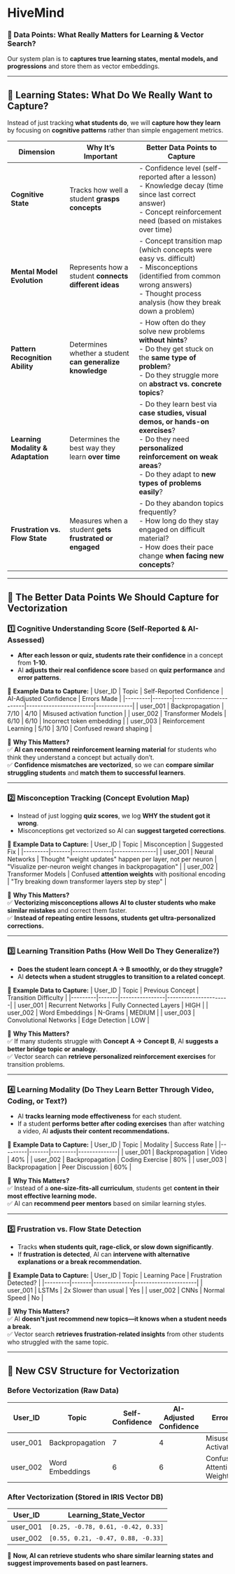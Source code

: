 # HiveMind
### **🚀 Data Points: What Really Matters for Learning & Vector Search?**
Our system plan is to **captures true learning states, mental models, and progressions** and store them as vector embeddings.

---

## **📌 Learning States: What Do We Really Want to Capture?**
Instead of just tracking **what students do**, we will **capture how they learn** by focusing on **cognitive patterns** rather than simple engagement metrics.

| **Dimension** | **Why It’s Important** | **Better Data Points to Capture** |
|--------------|-----------------------|--------------------------------|
| **Cognitive State** | Tracks how well a student **grasps concepts** | - Confidence level (self-reported after a lesson) <br> - Knowledge decay (time since last correct answer) <br> - Concept reinforcement need (based on mistakes over time) |
| **Mental Model Evolution** | Represents how a student **connects different ideas** | - Concept transition map (which concepts were easy vs. difficult) <br> - Misconceptions (identified from common wrong answers) <br> - Thought process analysis (how they break down a problem) |
| **Pattern Recognition Ability** | Determines whether a student **can generalize knowledge** | - How often do they solve new problems **without hints**? <br> - Do they get stuck on the **same type of problem**? <br> - Do they struggle more on **abstract vs. concrete topics**? |
| **Learning Modality & Adaptation** | Determines the best way they learn **over time** | - Do they learn best via **case studies, visual demos, or hands-on exercises**? <br> - Do they need **personalized reinforcement on weak areas**? <br> - Do they adapt to **new types of problems easily**? |
| **Frustration vs. Flow State** | Measures when a student **gets frustrated or engaged** | - Do they abandon topics frequently? <br> - How long do they stay engaged on difficult material? <br> - How does their pace change **when facing new concepts**? |

---

## **📌 The Better Data Points We Should Capture for Vectorization**
### **1️⃣ Cognitive Understanding Score (Self-Reported & AI-Assessed)**
- **After each lesson or quiz, students rate their confidence** in a concept from **1-10**.
- AI **adjusts their real confidence score** based on **quiz performance** and **error patterns**.

📌 **Example Data to Capture:**
| User_ID | Topic | Self-Reported Confidence | AI-Adjusted Confidence | Errors Made |
|---------|-------|-------------------------|------------------------|-------------|
| user_001 | Backpropagation | 7/10 | 4/10 | Misused activation function |
| user_002 | Transformer Models | 6/10 | 6/10 | Incorrect token embedding |
| user_003 | Reinforcement Learning | 5/10 | 3/10 | Confused reward shaping |

🔹 **Why This Matters?**  
✅ **AI can recommend reinforcement learning material** for students who think they understand a concept but actually don’t.  
✅ **Confidence mismatches are vectorized**, so we can **compare similar struggling students** and **match them to successful learners**.

---

### **2️⃣ Misconception Tracking (Concept Evolution Map)**
- Instead of just logging **quiz scores**, we log **WHY the student got it wrong**.
- Misconceptions get vectorized so AI can **suggest targeted corrections**.

📌 **Example Data to Capture:**
| User_ID | Topic | Misconception | Suggested Fix |
|---------|-------|--------------|---------------|
| user_001 | Neural Networks | Thought "weight updates" happen per layer, not per neuron | "Visualize per-neuron weight changes in backpropagation" |
| user_002 | Transformer Models | Confused **attention weights** with positional encoding | "Try breaking down transformer layers step by step" |

🔹 **Why This Matters?**  
✅ **Vectorizing misconceptions allows AI to cluster students who make similar mistakes** and correct them faster.  
✅ **Instead of repeating entire lessons, students get ultra-personalized corrections.**  

---

### **3️⃣ Learning Transition Paths (How Well Do They Generalize?)**
- **Does the student learn concept A → B smoothly, or do they struggle?**
- AI **detects when a student struggles to transition to a related concept**.

📌 **Example Data to Capture:**
| User_ID | Topic | Previous Concept | Transition Difficulty |
|---------|-------|----------------|----------------------|
| user_001 | Recurrent Networks | Fully Connected Layers | HIGH |
| user_002 | Word Embeddings | N-Grams | MEDIUM |
| user_003 | Convolutional Networks | Edge Detection | LOW |

🔹 **Why This Matters?**  
✅ If many students struggle with **Concept A → Concept B**, AI **suggests a better bridge topic or analogy**.  
✅ Vector search can **retrieve personalized reinforcement exercises** for transition problems.  

---

### **4️⃣ Learning Modality (Do They Learn Better Through Video, Coding, or Text?)**
- AI **tracks learning mode effectiveness** for each student.
- If a student **performs better after coding exercises** than after watching a video, AI **adjusts their content recommendations.**

📌 **Example Data to Capture:**
| User_ID | Topic | Modality | Success Rate |
|---------|-------|---------|--------------|
| user_001 | Backpropagation | Video | 40% |
| user_002 | Backpropagation | Coding Exercise | 80% |
| user_003 | Backpropagation | Peer Discussion | 60% |

🔹 **Why This Matters?**  
✅ Instead of a **one-size-fits-all curriculum**, students get **content in their most effective learning mode.**  
✅ AI can **recommend peer mentors** based on similar learning styles.  

---

### **5️⃣ Frustration vs. Flow State Detection**
- Tracks **when students quit, rage-click, or slow down significantly**.
- If **frustration is detected**, AI can **intervene with alternative explanations or a break recommendation.**

📌 **Example Data to Capture:**
| User_ID | Topic | Learning Pace | Frustration Detected? |
|---------|-------|--------------|----------------------|
| user_001 | LSTMs | 2x Slower than usual | Yes |
| user_002 | CNNs | Normal Speed | No |

🔹 **Why This Matters?**  
✅ AI **doesn't just recommend new topics—it knows when a student needs a break.**  
✅ Vector search **retrieves frustration-related insights** from other students who struggled with the same topic.

---

## **📌 New CSV Structure for Vectorization**
### **Before Vectorization (Raw Data)**
| User_ID | Topic | Self-Confidence | AI-Adjusted Confidence | Errors | Transition Difficulty | Learning Modality | Frustration |
|---------|-------|----------------|------------------------|--------|----------------------|-----------------|-------------|
| user_001 | Backpropagation | 7 | 4 | Misused Activation | HIGH | Coding | Yes |
| user_002 | Word Embeddings | 6 | 6 | Confused Attention Weights | MEDIUM | Text | No |

### **After Vectorization (Stored in IRIS Vector DB)**
| User_ID | Learning_State_Vector |
|---------|-----------------------|
| user_001 | `[0.25, -0.78, 0.61, -0.42, 0.33]` |
| user_002 | `[0.55, 0.21, -0.47, 0.88, -0.33]` |

🔹 **Now, AI can retrieve students who share similar learning states and suggest improvements based on past learners.**  
